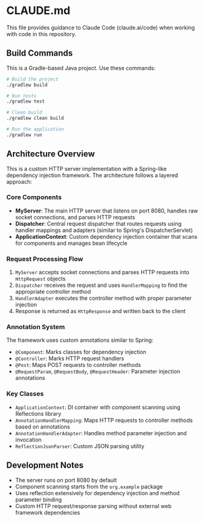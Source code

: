 # CLAUDE.md

This file provides guidance to Claude Code (claude.ai/code) when working with code in this repository.

## Build Commands

This is a Gradle-based Java project. Use these commands:

```bash
# Build the project
./gradlew build

# Run tests
./gradlew test

# Clean build
./gradlew clean build

# Run the application
./gradlew run
```

## Architecture Overview

This is a custom HTTP server implementation with a Spring-like dependency injection framework. The architecture follows a layered approach:

### Core Components

- **MyServer**: The main HTTP server that listens on port 8080, handles raw socket connections, and parses HTTP requests
- **Dispatcher**: Central request dispatcher that routes requests using handler mappings and adapters (similar to Spring's DispatcherServlet)
- **ApplicationContext**: Custom dependency injection container that scans for components and manages bean lifecycle

### Request Processing Flow

1. `MyServer` accepts socket connections and parses HTTP requests into `HttpRequest` objects
2. `Dispatcher` receives the request and uses `HandlerMapping` to find the appropriate controller method
3. `HandlerAdapter` executes the controller method with proper parameter injection
4. Response is returned as `HttpResponse` and written back to the client

### Annotation System

The framework uses custom annotations similar to Spring:

- `@Component`: Marks classes for dependency injection
- `@Controller`: Marks HTTP request handlers
- `@Post`: Maps POST requests to controller methods
- `@RequestParam`, `@RequestBody`, `@RequestHeader`: Parameter injection annotations

### Key Classes

- `ApplicationContext`: DI container with component scanning using Reflections library
- `AnnotationHandlerMapping`: Maps HTTP requests to controller methods based on annotations
- `AnnotationHandlerAdapter`: Handles method parameter injection and invocation
- `ReflectionJsonParser`: Custom JSON parsing utility

## Development Notes

- The server runs on port 8080 by default
- Component scanning starts from the `org.example` package
- Uses reflection extensively for dependency injection and method parameter binding
- Custom HTTP request/response parsing without external web framework dependencies